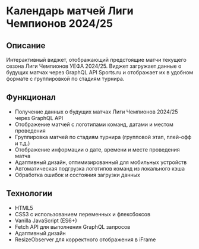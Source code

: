 # Календарь матчей Лиги Чемпионов 2024/25

## Описание
Интерактивный виджет, отображающий предстоящие матчи текущего сезона Лиги Чемпионов УЕФА 2024/25. Виджет загружает данные о будущих матчах через GraphQL API Sports.ru и отображает их в удобном формате с группировкой по стадиям турнира.

## Функционал
- Получение данных о будущих матчах Лиги Чемпионов 2024/25 через GraphQL API
- Отображение матчей с логотипами команд, датами и местом проведения
- Группировка матчей по стадиям турнира (групповой этап, плей-офф и т.д.)
- Отображение информации о дате, времени и месте проведения матча
- Адаптивный дизайн, оптимизированный для мобильных устройств
- Автоматическая подгрузка логотипов команд из локального кэша
- Обработка ошибок и состояния загрузки данных

## Технологии
- HTML5
- CSS3 с использованием переменных и флексбоксов
- Vanilla JavaScript (ES6+)
- Fetch API для выполнения GraphQL запросов
- Адаптивный дизайн
- ResizeObserver для корректного отображения в iFrame 
